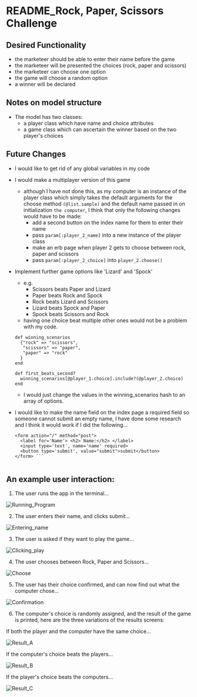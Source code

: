 # README_Rock, Paper, Scissors Challenge

## Desired Functionality

- the marketeer should be able to enter their name before the game
- the marketeer will be presented the choices (rock, paper and scissors)
- the marketeer can choose one option
- the game will choose a random option
- a winner will be declared

## Notes on model structure

- The model has two classes:
  - a player class which have name and choice attributes
  - a game class which can ascertain the winner based on the two player's choices

## Future Changes
- I would like to get rid of any global variables in my code
- I would make a multiplayer version of this game
  - although I have not done this, as my computer is an instance of the player class which simply takes the default arguments for the choose method `(@list.sample)` and the default name passed in on initialization `the computer`, I think that only the following changes would have to be made:
    - add a second button on the index name for them to enter their name
    - pass `param[:player_2_name]` into a new instance of the player class
    - make an erb page when player 2 gets to choose between rock, paper and scissors
    - pass `param[:player_2_choice]` into `player_2.choose()`
- Implement further game options like 'Lizard' and 'Spock'
  - e.g.
    - Scissors beats Paper and Lizard
    - Paper beats Rock and Spock
    - Rock beats Lizard and Scissors
    - Lizard beats Spock and Paper
    - Spock beats Scissors and Rock
  - having one choice beat multiple other ones would not be a problem with my code.

  ```
  def winning_scenarios
    {"rock" => "scissors",
     "scissors" => "paper",
     "paper" => "rock"
    }
  end

  def first_beats_second?
    winning_scenarios[@player_1.choice].include?(@player_2.choice)
  end
  ```

  - I would just change the values in the winning_scenarios hash to an array of options.
- I would like to make the name field on the index page a required field so someone cannot submit an empty name, I have done some research and I think it would work if I did the following...

  ```
  <form action="/" method="post">
    <label for='Name'> <h2> Name:</h2> </label>
    <input type='text', name='name' required>
    <button type='submit', value="submit">submit</button>
  </form> ```


## An example user interaction:

1) The user runs the app in the terminal...

![Running_Program](images/2019/06/Screenshot_19.29.42.png)

2) The user enters their name, and clicks submit...

![Entering_name](images/2019/06/Screenshot_19.30.12.png)

3) The user is asked if they want to play the game...

![Clicking_play](images/2019/06/Screenshot_19.30.22.png)

4) The user chooses between Rock, Paper and Scissors...

![Choose](images/2019/06/Screenshot_19.30.30.png)

5) The user has their choice confirmed, and can now find out what the computer chose...

![Confirmation](images/2019/06/Screenshot_19.30.48.png)

6) The computer's choice is randomly assigned, and the result of the game is printed, here are the three variations of the results screens:

If both the player and the computer have the same choice...

![Result_A](images/2019/06/Screenshot_19.31.00.png)

If the computer's choice beats the players...

![Result_B](images/2019/06/Screenshot_19.31.17.png)

If the player's choice beats the computers...

![Result_C](images/2019/06/Screenshot_19.38.55.png)
